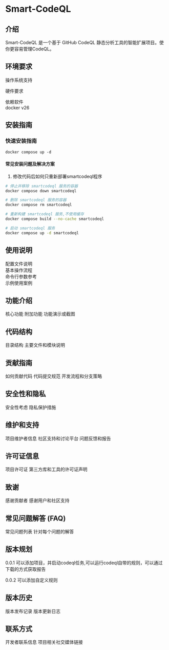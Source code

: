 # Smart-CodeQL

## 介绍

Smart-CodeQL 是一个基于 GitHub CodeQL 静态分析工具的智能扩展项目。使你更容易管理CodeQL。

## 环境要求  

操作系统支持

硬件要求

依赖软件  
docker v26

## 安装指南

### 快速安装指南

```shell
docker compose up -d
```

#### 常见安装问题及解决方案

1. 修改代码后如何只重新部署smartcodeql程序

```bash
# 停止并移除 smartcodeql 服务的容器
docker compose down smartcodeql

# 删除 smartcodeql 服务的容器
docker compose rm smartcodeql

# 重新构建 smartcodeql 服务,不使用缓存
docker compose build --no-cache smartcodeql

# 启动 smartcodeql 服务
docker compose up -d smartcodeql
```

## 使用说明

配置文件说明  
基本操作流程  
命令行参数参考  
示例使用案例  

## 功能介绍

核心功能
附加功能
功能演示或截图

## 代码结构

目录结构
主要文件和模块说明

## 贡献指南

如何贡献代码
代码提交规范
开发流程和分支策略

## 安全性和隐私

安全性考虑
隐私保护措施

## 维护和支持

项目维护者信息
社区支持和讨论平台
问题反馈和报告

## 许可证信息

项目许可证
第三方库和工具的许可证声明

## 致谢

感谢贡献者
感谢用户和社区支持

## 常见问题解答 (FAQ)

常见问题列表
针对每个问题的解答

## 版本规划

0.0.1 可以添加项目，并启动codeql任务,可以运行codeql自带的规则，可以通过下载的方式获取报告

0.0.2 可以添加自定义规则

## 版本历史

版本发布记录
版本更新日志

## 联系方式

开发者联系信息
项目相关社交媒体链接

